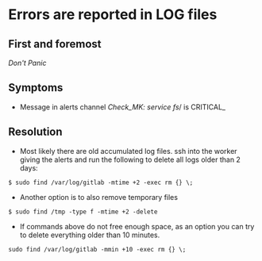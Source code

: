 # Errors are reported in LOG files

## First and foremost

*Don't Panic*

## Symptoms

* Message in alerts channel _Check_MK: service fs_/ is CRITICAL_

## Resolution

* Most likely there are old accumulated log files. ssh into the worker giving
the alerts and run the following to delete all logs older than 2 days:

```
$ sudo find /var/log/gitlab -mtime +2 -exec rm {} \;
```

* Another option is to also remove temporary files

```
$ sudo find /tmp -type f -mtime +2 -delete
```

* If commands above do not free enough space, as an option you can try to delete everything older than 10 minutes.

```
sudo find /var/log/gitlab -mmin +10 -exec rm {} \;
```
